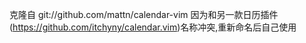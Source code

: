 克隆自 git://github.com/mattn/calendar-vim
因为和另一款日历插件(https://github.com/itchyny/calendar.vim)名称冲突,重新命名后自己使用

